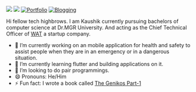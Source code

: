 [![](https://img.shields.io/badge/LinkedIn-KaushikChintam-blue?logo=Linkedin&logoColor=blue&labelColor=black)](https://www.linkedin.com/in/chintam-kaushik20/)
[![](https://img.shields.io/badge/Gmail-kaushikam12%40gmail.com-red?logo=Gmail&logoColor=Red&labelColor=black)](mailto:kaushikam12@gmail.com)
[![Portfolio](https://img.shields.io/website?color=blue&label=Portfolio&style=flat&up_message=Online&url=https://kaushikresumee.herokuapp.com/)](https://kaushikresumee.herokuapp.com/)
[![Blogging](https://img.shields.io/website?color=blue&label=Blogging&style=flat&up_message=Online&url=https://kaushikam12.wixsite.com/pennind)](https://kaushikam12.wixsite.com/pennind)
 
 Hi fellow tech highbrows. I am Kaushik currently pursuing bachelors of computer science at Dr.MGR University. And acting as the Chief Technical Officer of [WAT](https://www.linkedin.com/in/web-arch-tech/) a startup company. 
 
- 🔭 I’m currently working on an mobile application for health and safety to assist people when they are in an emergency or in a dangerous situation.
- 🌱 I’m currently learning flutter and building applications on it.
- 👯 I’m looking to do pair programmings.
- 😄 Pronouns: He/Him
- ⚡ Fun fact: I wrote a book called [The Genikos Part-1](https://www.amazon.in/Genikos-Part-1-Kaushik-Chintam/dp/1637812957) 
